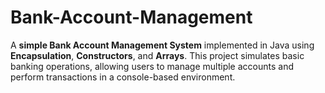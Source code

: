 # Bank-Account-Management
A **simple Bank Account Management System** implemented in Java using **Encapsulation**, **Constructors**, and **Arrays**. This project simulates basic banking operations, allowing users to manage multiple accounts and perform transactions in a console-based environment.
